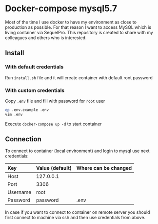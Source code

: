 # Docker-compose mysql5.7

Most of the time I use docker to have my environment as close to production as
possible. For that reason I want to access MySQL which is living container via
SequelPro. This repository is created to share with my colleagues and others 
who is interested.

## Install

### With default credentials

Run `install.sh` file and it will create container with default root password

### With custom credentials

Copy `.env` file and fill with password for `root` user
```bash
cp .env.example .env
vim .env
```

Execute `docker-compose up -d` to start container

## Connection

To connect to container (local environment) and login to mysql use next
credentials:

| Key      | Value (default) | Where can be changed |
| :------- | :-------------- | :------------------- |
| Host     | 127.0.0.1       |                      |
| Port     | 3306            |                      |
| Username | root            |                      |
| Password | password        | .env                 |

In case if you want to connect to container on remote server you should first
connect to machine via ssh and then use credentials from above.
